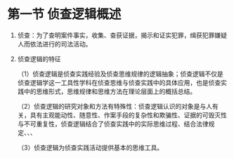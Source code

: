 # 第一节 侦查逻辑概述

1. 侦查：为了查明案件事实，收集、查获证据，揭示和证实犯罪，缉获犯罪嫌疑人而依法进行的司法活动。

2. 侦查逻辑的特征

   （1）侦查逻辑是侦查实践经验及侦查思维规律的逻辑抽象；侦查逻辑不仅是侦查逻辑学这一工具性学科在侦查思维与侦查实践中的具体应用，也是侦查实践中的思维形式，思维规律和思维方法在理论层面上的概括总结。

   （2）侦查逻辑的研究对象和方法有特殊性：侦查逻辑认识的对象是与人有关，具有主观能动性、随意性、作案手段的复杂性和欺骗性、证据的可毁灭性与不可重复性，侦查逻辑结合了侦查实践中的实际思维过程、结合法律规定、、、

   （3）侦查逻辑为侦查实践活动提供基本的思维工具。

